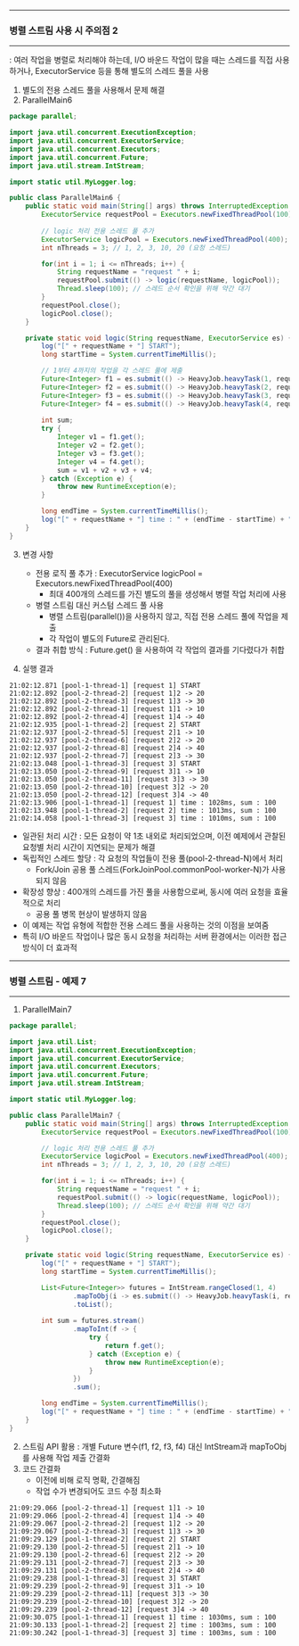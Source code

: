 -----
### 병렬 스트림 사용 시 주의점 2
-----
: 여러 작업을 병렬로 처리해야 하는데, I/O 바운드 작업이 많을 때는 스레드를 직접 사용하거나, ExecutorService 등을 통해 별도의 스레드 풀을 사용
1. 별도의 전용 스레드 풀을 사용해서 문제 해결
2. ParallelMain6
```java
package parallel;

import java.util.concurrent.ExecutionException;
import java.util.concurrent.ExecutorService;
import java.util.concurrent.Executors;
import java.util.concurrent.Future;
import java.util.stream.IntStream;

import static util.MyLogger.log;

public class ParallelMain6 {
    public static void main(String[] args) throws InterruptedException {
        ExecutorService requestPool = Executors.newFixedThreadPool(100);
        
        // logic 처리 전용 스레드 풀 추가
        ExecutorService logicPool = Executors.newFixedThreadPool(400);
        int nThreads = 3; // 1, 2, 3, 10, 20 (요청 스레드)

        for(int i = 1; i <= nThreads; i++) {
            String requestName = "request " + i;
            requestPool.submit(() -> logic(requestName, logicPool));
            Thread.sleep(100); // 스레드 순서 확인을 위해 약간 대기
        }
        requestPool.close();
        logicPool.close();
    }

    private static void logic(String requestName, ExecutorService es) {
        log("[" + requestName + "] START");
        long startTime = System.currentTimeMillis();

        // 1부터 4까지의 작업을 각 스레드 풀에 제출
        Future<Integer> f1 = es.submit(() -> HeavyJob.heavyTask(1, requestName));
        Future<Integer> f2 = es.submit(() -> HeavyJob.heavyTask(2, requestName));
        Future<Integer> f3 = es.submit(() -> HeavyJob.heavyTask(3, requestName));
        Future<Integer> f4 = es.submit(() -> HeavyJob.heavyTask(4, requestName));
        
        int sum;
        try {
            Integer v1 = f1.get();
            Integer v2 = f2.get();
            Integer v3 = f3.get();
            Integer v4 = f4.get();
            sum = v1 + v2 + v3 + v4;
        } catch (Exception e) {
            throw new RuntimeException(e);
        }

        long endTime = System.currentTimeMillis();
        log("[" + requestName + "] time : " + (endTime - startTime) + "ms, sum : " + sum);
    }
}
```

3. 변경 사항
   - 전용 로직 풀 추가 : ExecutorService logicPool = Executors.newFixedThreadPool(400)
      + 최대 400개의 스레드를 가진 별도의 풀을 생성해서 병렬 작업 처리에 사용
   - 병렬 스트림 대신 커스텀 스레드 풀 사용
      + 병렬 스트림(parallel())을 사용하지 않고, 직접 전용 스레드 풀에 작업을 제출
      + 각 작업이 별도의 Future로 관리된다.
   - 결과 취합 방식 : Future.get() 을 사용하여 각 작업의 결과를 기다렸다가 취합

4. 실행 결과
```
21:02:12.871 [pool-1-thread-1] [request 1] START
21:02:12.892 [pool-2-thread-2] [request 1]2 -> 20
21:02:12.892 [pool-2-thread-3] [request 1]3 -> 30
21:02:12.892 [pool-2-thread-1] [request 1]1 -> 10
21:02:12.892 [pool-2-thread-4] [request 1]4 -> 40
21:02:12.935 [pool-1-thread-2] [request 2] START
21:02:12.937 [pool-2-thread-5] [request 2]1 -> 10
21:02:12.937 [pool-2-thread-6] [request 2]2 -> 20
21:02:12.937 [pool-2-thread-8] [request 2]4 -> 40
21:02:12.937 [pool-2-thread-7] [request 2]3 -> 30
21:02:13.048 [pool-1-thread-3] [request 3] START
21:02:13.050 [pool-2-thread-9] [request 3]1 -> 10
21:02:13.050 [pool-2-thread-11] [request 3]3 -> 30
21:02:13.050 [pool-2-thread-10] [request 3]2 -> 20
21:02:13.050 [pool-2-thread-12] [request 3]4 -> 40
21:02:13.906 [pool-1-thread-1] [request 1] time : 1028ms, sum : 100
21:02:13.948 [pool-1-thread-2] [request 2] time : 1013ms, sum : 100
21:02:14.058 [pool-1-thread-3] [request 3] time : 1010ms, sum : 100
```
  - 일관된 처리 시간 : 모든 요청이 약 1초 내외로 처리되었으며, 이전 예제에서 관찰된 요청별 처리 시간이 지연되는 문제가 해결
  - 독립적인 스레드 할당 : 각 요청의 작업들이 전용 풀(pool-2-thread-N)에서 처리
    + Fork/Join 공용 풀 스레드(ForkJoinPool.commonPool-worker-N)가 사용되지 않음
  - 확장성 향상 : 400개의 스레드를 가진 풀을 사용함으로써, 동시에 여러 요청을 효율적으로 처리
    + 공용 풀 병목 현상이 발생하지 않음
  - 이 예제는 작업 유형에 적합한 전용 스레드 풀을 사용하는 것의 이점을 보여줌
  - 특히 I/O 바운드 작업이나 많은 동시 요청을 처리하는 서버 환경에서는 이러한 접근 방식이 더 효과적

-----
### 병렬 스트림 - 예제 7
-----
1. ParallelMain7
```java
package parallel;

import java.util.List;
import java.util.concurrent.ExecutionException;
import java.util.concurrent.ExecutorService;
import java.util.concurrent.Executors;
import java.util.concurrent.Future;
import java.util.stream.IntStream;

import static util.MyLogger.log;

public class ParallelMain7 {
    public static void main(String[] args) throws InterruptedException {
        ExecutorService requestPool = Executors.newFixedThreadPool(100);

        // logic 처리 전용 스레드 풀 추가
        ExecutorService logicPool = Executors.newFixedThreadPool(400);
        int nThreads = 3; // 1, 2, 3, 10, 20 (요청 스레드)

        for(int i = 1; i <= nThreads; i++) {
            String requestName = "request " + i;
            requestPool.submit(() -> logic(requestName, logicPool));
            Thread.sleep(100); // 스레드 순서 확인을 위해 약간 대기
        }
        requestPool.close();
        logicPool.close();
    }

    private static void logic(String requestName, ExecutorService es) {
        log("[" + requestName + "] START");
        long startTime = System.currentTimeMillis();

        List<Future<Integer>> futures = IntStream.rangeClosed(1, 4)
                .mapToObj(i -> es.submit(() -> HeavyJob.heavyTask(i, requestName)))
                .toList();
        
        int sum = futures.stream()
                .mapToInt(f -> {
                    try {
                        return f.get();
                    } catch (Exception e) {
                        throw new RuntimeException(e);
                    }
                })
                .sum();

        long endTime = System.currentTimeMillis();
        log("[" + requestName + "] time : " + (endTime - startTime) + "ms, sum : " + sum);
    }
}
```

2. 스트림 API 활용 : 개별 Future 변수(f1, f2, f3, f4) 대신 IntStream과 mapToObj를 사용해 작업 제출 간결화
3. 코드 간결화
   - 이전에 비해 로직 명확, 간결해짐
   - 작업 수가 변경되어도 코드 수정 최소화
```
21:09:29.066 [pool-2-thread-1] [request 1]1 -> 10
21:09:29.066 [pool-2-thread-4] [request 1]4 -> 40
21:09:29.067 [pool-2-thread-2] [request 1]2 -> 20
21:09:29.067 [pool-2-thread-3] [request 1]3 -> 30
21:09:29.129 [pool-1-thread-2] [request 2] START
21:09:29.130 [pool-2-thread-5] [request 2]1 -> 10
21:09:29.130 [pool-2-thread-6] [request 2]2 -> 20
21:09:29.131 [pool-2-thread-7] [request 2]3 -> 30
21:09:29.131 [pool-2-thread-8] [request 2]4 -> 40
21:09:29.238 [pool-1-thread-3] [request 3] START
21:09:29.239 [pool-2-thread-9] [request 3]1 -> 10
21:09:29.239 [pool-2-thread-11] [request 3]3 -> 30
21:09:29.239 [pool-2-thread-10] [request 3]2 -> 20
21:09:29.239 [pool-2-thread-12] [request 3]4 -> 40
21:09:30.075 [pool-1-thread-1] [request 1] time : 1030ms, sum : 100
21:09:30.133 [pool-1-thread-2] [request 2] time : 1003ms, sum : 100
21:09:30.242 [pool-1-thread-3] [request 3] time : 1003ms, sum : 100
```
